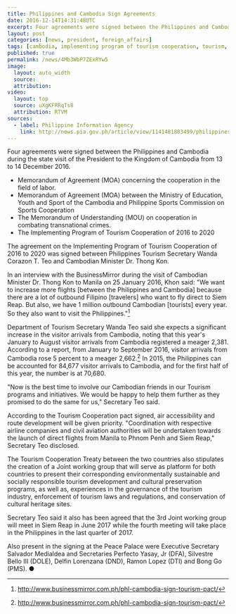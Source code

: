 ```yaml
---
title: Philippines and Cambodia Sign Agreements
date: 2016-12-14T14:31:48UTC
excerpt: Four agreements were signed between the Philippines and Cambodia during the state visit of the President to the Kingdom of Cambodia from 13 to 14 December 2016.
layout: post
categories: [news, president, foreign_affairs]
tags: [cambodia, implementing program of tourism cooperation, tourism, wanda teo, thong kon]
published: true
permalink: /news/4Mb3WbP7ZExRYw5
image:
  layout: auto_width
  source: 
  attribution: 
video:
  layout: top
  source: uXgKFRRqTs8
  attribution: RTVM
sources:
  - label: Philippine Information Agency
    link: http://news.pia.gov.ph/article/view/1141481803499/philippines-cambodia-ink-tourism-pact
---
```


Four agreements were signed between the Philippines and Cambodia during the state visit of the President to the Kingdom of Cambodia from 13 to 14 December 2016.

* Memorandum of Agreement (MOA) concerning the cooperation in the field of labor.
* Memorandum of Agreement (MOA) between the Ministry of Education, Youth and Sport of the Cambodia and Philippine Sports Commission on Sports Cooperation
* The Memorandum of Understanding (MOU) on cooperation in combating transnational crimes.
* The Implementing Program of Tourism Cooperation of 2016 to 2020 

The agreement on the Implementing Program of Tourism Cooperation of 2016 to 2020 was signed between Philippines Tourism Secretary Wanda Corazon T. Teo and Cambodian Minister Dr. Thong Kon.

In an interview with the BusinessMirror during the visit of Cambodian Minister Dr. Thong Kon to Manila on 25 January 2016, Khon said: "We want to increase more flights [between the Philippines and Cambodia] because there are a lot of outbound Filipino [travelers] who want to fly direct to Siem Reap. But also, we have 1 million outbound Cambodian [tourists] every year. So they also want to visit the Philippines."[^1]

Department of Tourism Secretary Wanda Teo said she expects a significant increase in the visitor arrivals from Cambodia, noting that this year's January to August visitor arrivals from Cambodia registered a meager 2,381.
According to a report, from January to September 2016, visitor arrivals from Cambodia rose 5 percent to a meager 2,662.[^1]
In 2015, the Philippines can be accounted for 84,677 visitor arrivals to Cambodia, and for the first half of this year, the number is at 70,680.

"Now is the best time to involve our Cambodian friends in our Tourism programs and initiatives. We would be happy to help them further as they promised to do the same for us," Secretary Teo said.

According to the Tourism Cooperation pact signed, air accessibility and route development will be given priority.
"Coordination with respective airline companies and civil aviation authorities will be undertaken towards the launch of direct flights from Manila to Phnom Penh and Siem Reap," Secretary Teo disclosed.

The Tourism Cooperation Treaty between the two countries also stipulates the creation of a Joint working group that will serve as platform for both countries to present their corresponding environmentally sustainable and socially responsible tourism development and cultural preservation programs, as well as, experiences in the governance of the tourism industry, enforcement of tourism laws and regulations, and conservation of cultural heritage sites.

Secretary Teo said it also has been agreed that the 3rd Joint working group will meet in Siem Reap in June 2017 while the fourth meeting will take place in the Philippines in the last quarter of 2017.

Also present in the signing at the Peace Palace were Executive Secretary Salvador Medialdea and Secretaries Perfecto Yasay, Jr (DFA), Silvestre Bello III (DOLE), Delfin Lorenzana (DND), Ramon Lopez (DTI) and Bong Go (PMS).
&#x25cf;

[^1]: http://www.businessmirror.com.ph/phl-cambodia-sign-tourism-pact/
